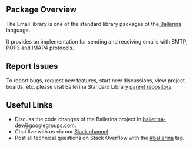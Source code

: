 ## Package Overview

The Email library is one of the standard library packages of the<a target="_blank" href="https://ballerina.io/"> Ballerina</a> language.

It provides an implementation for sending and receiving emails with SMTP, POP3 and IMAP4 protocols.

## Report Issues

To report bugs, request new features, start new discussions, view project boards, etc. please visit Ballerina Standard Library [parent repository](https://github.com/ballerina-platform/ballerina-standard-library).

## Useful Links

* Discuss the code changes of the Ballerina project in [ballerina-dev@googlegroups.com](mailto:ballerina-dev@googlegroups.com).
* Chat live with us via our [Slack channel](https://ballerina.io/community/slack/).
* Post all technical questions on Stack Overflow with the [#ballerina](https://stackoverflow.com/questions/tagged/ballerina) tag.